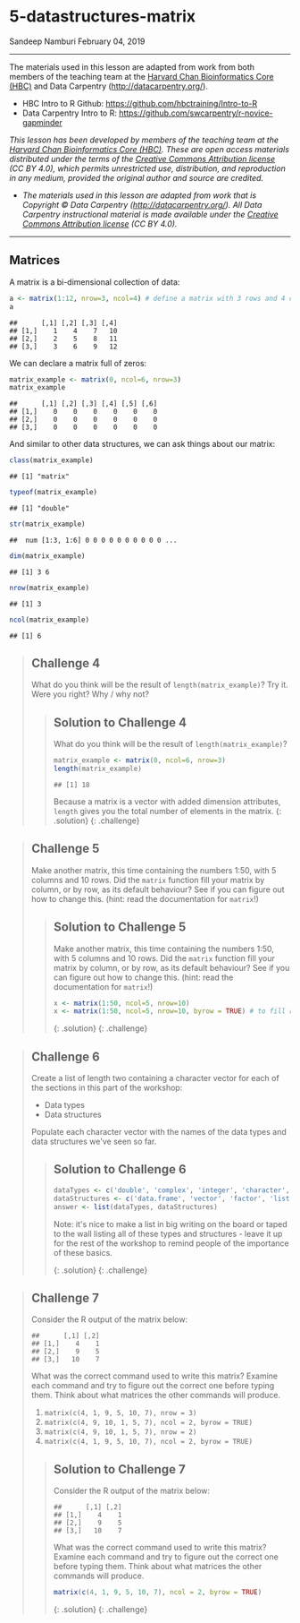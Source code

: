 5-datastructures-matrix
================
Sandeep Namburi
February 04, 2019

------------------------------------------------------------------------

The materials used in this lesson are adapted from work from both members of the teaching team at the [Harvard Chan Bioinformatics Core (HBC)](http://bioinformatics.sph.harvard.edu/) and Data Carpentry (<http://datacarpentry.org/>).

-   HBC Intro to R Github: <https://github.com/hbctraining/Intro-to-R>
-   Data Carpentry Intro to R: <https://github.com/swcarpentry/r-novice-gapminder>

*This lesson has been developed by members of the teaching team at the [Harvard Chan Bioinformatics Core (HBC)](http://bioinformatics.sph.harvard.edu/). These are open access materials distributed under the terms of the [Creative Commons Attribution license](https://creativecommons.org/licenses/by/4.0/) (CC BY 4.0), which permits unrestricted use, distribution, and reproduction in any medium, provided the original author and source are credited.*

-   *The materials used in this lesson are adapted from work that is Copyright © Data Carpentry (<http://datacarpentry.org/>). All Data Carpentry instructional material is made available under the [Creative Commons Attribution license](https://creativecommons.org/licenses/by/4.0/) (CC BY 4.0).*

------------------------------------------------------------------------

Matrices
--------

A matrix is a bi-dimensional collection of data:

``` r
a <- matrix(1:12, nrow=3, ncol=4) # define a matrix with 3 rows and 4 columns
a
```

    ##      [,1] [,2] [,3] [,4]
    ## [1,]    1    4    7   10
    ## [2,]    2    5    8   11
    ## [3,]    3    6    9   12

We can declare a matrix full of zeros:

``` r
matrix_example <- matrix(0, ncol=6, nrow=3)
matrix_example
```

    ##      [,1] [,2] [,3] [,4] [,5] [,6]
    ## [1,]    0    0    0    0    0    0
    ## [2,]    0    0    0    0    0    0
    ## [3,]    0    0    0    0    0    0

And similar to other data structures, we can ask things about our matrix:

``` r
class(matrix_example)
```

    ## [1] "matrix"

``` r
typeof(matrix_example)
```

    ## [1] "double"

``` r
str(matrix_example)
```

    ##  num [1:3, 1:6] 0 0 0 0 0 0 0 0 0 0 ...

``` r
dim(matrix_example)
```

    ## [1] 3 6

``` r
nrow(matrix_example)
```

    ## [1] 3

``` r
ncol(matrix_example)
```

    ## [1] 6

> Challenge 4
> -----------
>
> What do you think will be the result of `length(matrix_example)`? Try it. Were you right? Why / why not?
>
> > Solution to Challenge 4
> > -----------------------
> >
> > What do you think will be the result of `length(matrix_example)`?
> >
> > ``` r
> > matrix_example <- matrix(0, ncol=6, nrow=3)
> > length(matrix_example)
> > ```
> >
> >     ## [1] 18
> >
> > Because a matrix is a vector with added dimension attributes, `length` gives you the total number of elements in the matrix. {: .solution} {: .challenge}

> Challenge 5
> -----------
>
> Make another matrix, this time containing the numbers 1:50, with 5 columns and 10 rows. Did the `matrix` function fill your matrix by column, or by row, as its default behaviour? See if you can figure out how to change this. (hint: read the documentation for `matrix`!)
>
> > Solution to Challenge 5
> > -----------------------
> >
> > Make another matrix, this time containing the numbers 1:50, with 5 columns and 10 rows. Did the `matrix` function fill your matrix by column, or by row, as its default behaviour? See if you can figure out how to change this. (hint: read the documentation for `matrix`!)
> >
> > ``` r
> > x <- matrix(1:50, ncol=5, nrow=10)
> > x <- matrix(1:50, ncol=5, nrow=10, byrow = TRUE) # to fill by row
> > ```
> >
> > {: .solution} {: .challenge}

> Challenge 6
> -----------
>
> Create a list of length two containing a character vector for each of the sections in this part of the workshop:
>
> -   Data types
> -   Data structures
>
> Populate each character vector with the names of the data types and data structures we've seen so far.
>
> > Solution to Challenge 6
> > -----------------------
> >
> > ``` r
> > dataTypes <- c('double', 'complex', 'integer', 'character', 'logical')
> > dataStructures <- c('data.frame', 'vector', 'factor', 'list', 'matrix')
> > answer <- list(dataTypes, dataStructures)
> > ```
> >
> > Note: it's nice to make a list in big writing on the board or taped to the wall listing all of these types and structures - leave it up for the rest of the workshop to remind people of the importance of these basics.
> >
> > {: .solution} {: .challenge}

> Challenge 7
> -----------
>
> Consider the R output of the matrix below:
>
>     ##      [,1] [,2]
>     ## [1,]    4    1
>     ## [2,]    9    5
>     ## [3,]   10    7
>
> What was the correct command used to write this matrix? Examine each command and try to figure out the correct one before typing them. Think about what matrices the other commands will produce.
>
> 1.  `matrix(c(4, 1, 9, 5, 10, 7), nrow = 3)`
> 2.  `matrix(c(4, 9, 10, 1, 5, 7), ncol = 2, byrow = TRUE)`
> 3.  `matrix(c(4, 9, 10, 1, 5, 7), nrow = 2)`
> 4.  `matrix(c(4, 1, 9, 5, 10, 7), ncol = 2, byrow = TRUE)`
>
> > Solution to Challenge 7
> > -----------------------
> >
> > Consider the R output of the matrix below:
> >
> >     ##      [,1] [,2]
> >     ## [1,]    4    1
> >     ## [2,]    9    5
> >     ## [3,]   10    7
> >
> > What was the correct command used to write this matrix? Examine each command and try to figure out the correct one before typing them. Think about what matrices the other commands will produce.
> >
> > ``` r
> > matrix(c(4, 1, 9, 5, 10, 7), ncol = 2, byrow = TRUE)
> > ```
> >
> > {: .solution} {: .challenge}
